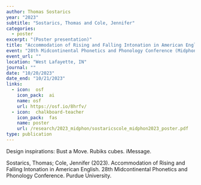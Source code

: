 ```yaml
---
author: Thomas Sostarics
year: "2023"
subtitle: "Sostarics, Thomas and Cole, Jennifer"
categories:
  - poster
excerpt: "(Poster presentation)"
title: "Accommodation of Rising and Falling Intonation in American English"
event: "28th Midcontinental Phonetics and Phonology Conference (Midphon 2023)"
event_url: ""
location: "West Lafayette, IN"
journal: ""
date: "10/20/2023"
date_end: "10/21/2023"
links:
  - icon:  osf
    icon_pack:  ai
    name: osf
    url: https://osf.io/8hrfv/
  - icon:  chalkboard-teacher
    icon_pack:  fas
    name: poster
    url: /research/2023_midphon/sostaricscole_midphon2023_poster.pdf
type: publication
---
```


Design inspirations: Bust a Move. Rubiks cubes. iMessage.

Sostarics, Thomas; Cole, Jennifer (2023). Accommodation of Rising and Falling Intonation in American English. 28th Midcontinental Phonetics and Phonology Conference. Purdue University.
